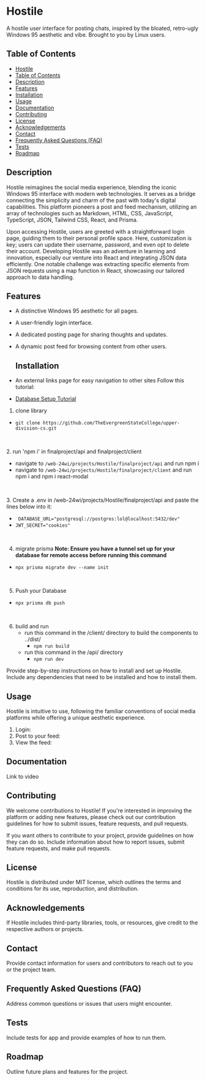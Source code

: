 # Hostile

A hostile user interface for posting chats, inspired by the bloated, retro-ugly Windows 95 aesthetic and vibe. 
Brought to you by Linux users.

## Table of Contents

- [Hostile](#hostile)
- [Table of Contents](#table-of-contents)
- [Description](#description)
- [Features](#features)
- [Installation](#installation)
- [Usage](#usage)
- [Documentation](#documentation)
- [Contributing](#contributing)
- [License](#license)
- [Acknowledgements](#acknowledgements)
- [Contact](#contact)
- [Frequently Asked Questions (FAQ)](#frequently-asked-questions-faq)
- [Tests](#tests)
- [Roadmap](#roadmap)

## Description
Hostile reimagines the social media experience, blending the iconic Windows 95 interface with modern web technologies. It serves as a bridge connecting the simplicity and charm of the past with today's digital capabilities. This platform pioneers a post and feed mechanism, utilizing an array of technologies such as Markdown, HTML, CSS, JavaScript, TypeScript, JSON, Tailwind CSS, React, and Prisma.

Upon accessing Hostile, users are greeted with a straightforward login page, guiding them to their personal profile space. Here, customization is key; users can update their username, password, and even opt to delete their account. Developing Hostile was an adventure in learning and innovation, especially our venture into React and integrating JSON data efficiently. One notable challenge was extracting specific elements from JSON requests using a map function in React, showcasing our tailored approach to data handling.

## Features
- A distinctive Windows 95 aesthetic for all pages.
- A user-friendly login interface.
- A dedicated posting page for sharing thoughts and updates.
- A dynamic post feed for browsing content from other users.

  ## Installation
- An external links page for easy navigation to other sites
Follow this tutorial:
- [Database Setup Tutorial](https://frontendmasters.com/courses/api-design-nodejs-v4/)


1. clone library
  - `` git clone https://github.com/TheEvergreenStateCollege/upper-division-cs.git ``
<p>&nbsp;   </p>
2. run 'npm i' in finalproject/api and finalproject/client
   
  - navigate to ``/web-24wi/projects/Hostile/finalproject/api`` and run npm i
  - navigate to ``/web-24wi/projects/Hostile/finalproject/client`` and run npm i and npm i react-modal
<p>&nbsp;   </p>
3. Create a .env in /web-24wi/projects/Hostile/finalproject/api and paste the lines below into it:

 - `` DATABASE_URL="postgresql://postgres:lol@localhost:5432/dev"``
 -  ``JWT_SECRET="cookies" ``

   
 <p>&nbsp;   </p>

 
4. migrate prisma
   **Note: Ensure you have a tunnel set up for your database for remote access before running this command**
 - `` npx prisma migrate dev --name init ``

<p>&nbsp;   </p>

5. Push your Database

 - ``npx prisma db push``

<p>&nbsp;   </p>
   


6. build and run
   - run this command in the /client/ directory to build the components to ../dist/ 
     - ``npm run build``
   - run this command in the /api/ directory
     - ``npm run dev``

Provide step-by-step instructions on how to install and set up Hostile. Include any dependencies that need to be 
installed and how to install them.

## Usage

Hostile is intuitive to use, following the familiar conventions of social media platforms while offering a unique aesthetic experience.
1. Login:
2. Post to your feed:
3. View the feed:

## Documentation

Link to video

## Contributing


We welcome contributions to Hostile! If you're interested in improving the platform or adding new features, please check out our contribution guidelines for how to submit issues, feature requests, and pull requests.


If you want others to contribute to your project, provide guidelines on how they can do so. Include information about 
how to report issues, submit feature requests, and make pull requests.

## License

Hostile is distributed under MIT license, which outlines the terms and conditions for its use, reproduction, and distribution.

## Acknowledgements

If Hostile includes third-party libraries, tools, or resources, give credit to the respective authors or projects.

## Contact

Provide contact information for users and contributors to reach out to you or the project team.

## Frequently Asked Questions (FAQ)

Address common questions or issues that users might encounter.

## Tests
Include tests for app and provide examples of how to run them.

## Roadmap

Outline future plans and features for the project.
